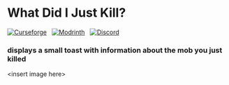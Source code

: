 # What Did I Just Kill?

[![Curseforge](https://img.shields.io/curseforge/dt/0?style=for-the-badge&logo=curseforge&color=e05d44)](https://www.curseforge.com/minecraft/mc-mods/what-did-i-just-kill)
&nbsp;
[![Modrinth](https://img.shields.io/modrinth/dt/0?style=for-the-badge&logo=modrinth&color=e05d44)](https://modrinth.com/mod/what-did-i-just-kill)
&nbsp;
[![Discord](https://img.shields.io/discord/639540436524072970?style=for-the-badge&logo=discord&logoColor=fff&label=%20&color=0a48c4)](https://discord.gg/bhUaWhq)

### displays a small toast with information about the mob you just killed

\<insert image here>
